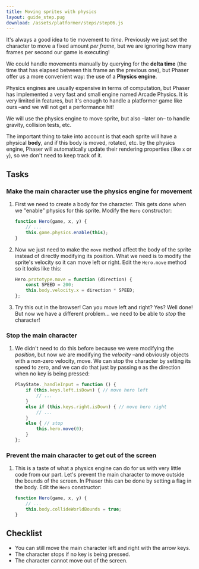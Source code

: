 ```yaml
---
title: Moving sprites with physics
layout: guide_step.pug
download: /assets/platformer/steps/step06.js
---
```


It's always a good idea to tie movement to _time_. Previously we just set the character to move a fixed amount _per frame_, but we are ignoring how many frames per second our game is executing!

We could handle movements manually by querying for the **delta time** (the time that has elapsed between this frame an the previous one), but Phaser offer us a more convenient way: the use of a **Physics engine**.

Physics engines are usually expensive in terms of computation, but Phaser has implemented a very fast and small engine named Arcade Physics. It is very limited in features, but it's enough to handle a platformer game like ours –and we will not get a performance hit!

We will use the physics engine to move sprite, but also –later on– to handle gravity, collision tests, etc.

The important thing to take into account is that each sprite will have a physical **body**, and if this body is moved, rotated, etc. by the physics engine, Phaser will automatically update their rendering properties (like `x` or `y`), so we don't need to keep track of it.

## Tasks

### Make the main character use the physics engine for movement

1. First we need to create a body for the character. This gets done when we "enable" physics for this sprite. Modify the `Hero` constructor:

    ```js
    function Hero(game, x, y) {
        // ...
        this.game.physics.enable(this);
    }
    ```

1. Now we just need to make the `move` method affect the body of the sprite instead of directly modifying its position. What we need is to modify the sprite's velocity so it can move left or right. Edit the `Hero.move` method so it looks like this:

    ```js
    Hero.prototype.move = function (direction) {
        const SPEED = 200;
        this.body.velocity.x = direction * SPEED;
    };
    ```

1. Try this out in the browser! Can you move left and right? Yes? Well done! But now we have a different problem… we need to be able to _stop_ the character!

### Stop the main character

1. We didn't need to do this before because we were modifying the _position_, but now we are modifying the _velocity_ –and obviously objects with a non-zero velocity, move. We can stop the character by setting its speed to zero, and we can do that just by passing `0` as the direction when no key is being pressed:

    ```js
    PlayState._handleInput = function () {
        if (this.keys.left.isDown) { // move hero left
            // ...
        }
        else if (this.keys.right.isDown) { // move hero right
            // ...
        }
        else { // stop
            this.hero.move(0);
        }
    };
    ```

### Prevent the main character to get out of the screen

1. This is a taste of what a physics engine can do for us with very little code from our part. Let's prevent the main character to move outside the bounds of the screen. In Phaser this can be done by setting a flag in the body. Edit the `Hero` constructor:

    ```js
    function Hero(game, x, y) {
        // ...
        this.body.collideWorldBounds = true;
    }
    ```

## Checklist

- You can still move the main character left and right with the arrow keys.
- The character stops if no key is being pressed.
- The character cannot move out of the screen.
